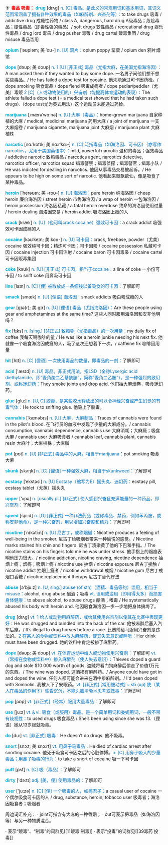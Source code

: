 ☀ <font color="red">**毒品 吸毒：**</font>
<font color="sky blue">**drug**</font> [drʌɡ] 
<font color="#0070c0">n. [C] 毒品。是此义的常规用词和基本用词，其词义范围常涵盖了拥有各种效果的毒品（如麻醉剂、兴奋剂等）：</font>to take drugs 吸毒 / addictive drug 成瘾性药物 / class A, dangerous, hard drug A级毒品；危险毒品；硬性毒品（即毒性强的毒品）/ soft drugs 软性毒品 / recreational drug 娱乐性毒品 / drug lord 毒枭 / drug pusher 毒贩 / drug cartel 贩毒集团 / drug misuse 毒品滥用
                                 
<font color="sky blue">**opium**</font> [ˈəʊpiəm; 美 ˈoʊ-]
<font color="#0070c0">n. [U] 鸦片：</font>opium poppy 罂粟 / opium den 鸦片烟馆

<font color="sky blue">**dope**</font> [dəʊp; 美 doʊp]
<font color="#0070c0">n. 1 [U] [非正式] 毒品（尤指大麻，在美国尤指海洛因）：</font>A man asked them if they wanted to buy some dope. 一名男子问他们想不想买些毒品。/ He has failed a dope test for cocaine. 他未能通过可卡因药检。/ dope smoking 吸食毒品 / dope fiend 吸毒成瘾者 / dope pedlar/peddler（尤美）毒贩 <font color="#0070c0">2 [C]（人或动物使用的）兴奋剂（能提高体育运动的表现）：</font>The athlete failed a dope test (= a medical test showed that he had taken such drugs).（dope test尤为英式用法）这个运动员未能通过药检。
           
<font color="sky blue">**marijuana**</font> [ˌmærəˈwɑ:nə]
<font color="#0070c0">n. [U] 大麻（毒品）：</font>home-grown marijuana 自家种植的大麻 / medical, medicinal marijuana 药用大麻 / a joint of marijuana 一支大麻烟卷 / marijuana cigarette, marijuana joint 大麻烟 / marijuana plant 大麻植株

<font color="sky blue">**narcotic**</font> [nɑ:ˈkɒtɪk; 美 nɑ:rˈkɑ:-]
<font color="#0070c0">n. [C] 泛指毒品（如海洛因、可卡因）（亦写作narcotics，尤用于美国英语中）：</font>mild, powerful narcotic 温和的毒品；强效毒品 / addictive narcotic 致瘾毒品 / narcotics agent, narcotics detective, narcotics officer, narcotics squad 缉毒警察；缉毒侦探；缉毒警官；缉毒小队 / He was indicted for dealing in narcotics. 他因从事毒品交易被起诉。/ He appears to be high on some sort of narcotic. 他看起来飘飘欲仙，像是吸食了某种毒品。
             
<font color="sky blue">**heroin**</font> [ˈherəʊɪn; 美 -roʊ-]
<font color="#0070c0">n. [U] 海洛因：</font>pure heroin 纯海洛因 / cheap heroin 廉价海洛因 / street heroin 市售海洛因 / a wrap of heroin 一包海洛因 / heroin possession 海洛因私藏 / a fatal heroin overdose 致命的海洛因使用过量 / heroin dealing 海洛因交易 / heroin addict 吸海洛因上瘾的人

<font color="sky blue">**crack**</font> [kræk]
<font color="#0070c0">n. [U]（也可叫crack cocaine）强效可卡因：</font>a crack addict 吸强效可卡因成瘾的人
         
<font color="sky blue">**cocaine**</font> [kəʊˈkeɪn; 美 koʊ-]
<font color="#0070c0">n. [U] 可卡因：</font>crack, freebase, powder（尤美）cocaine 强效纯可卡因；精炼可卡因；可卡因粉 / cocaine possession 私藏可卡因 / cocaine injection 可卡因注射 / cocaine baron 可卡因毒枭 / cocaine cartel 可卡因贩毒集团        
           
<font color="sky blue">**coke**</font> [kəʊk] 
<font color="#0070c0">n. [U] [非正式] 可卡因，相当于cocaine：</font>a line of coke 一小份可卡因 / to sniff coke 用鼻吸可卡因

<font color="sky blue">**line**</font> [laɪn] 
<font color="#0070c0">n. [C] [俚] 被散放成一条细线以备吸食的可卡因：</font>了解即可

<font color="sky blue">**smack**</font> [smæk]
<font color="#0070c0">n. [U] [俚语] 海洛因：</font>smack addicts 吸白粉成瘾的人
            
<font color="sky blue">**gear**</font> [gɪə(r); 美 gɪr]
<font color="#0070c0">n. [U] [俚语] 毒品（尤指海洛因）：</font>Are these people using gear and amphetamines at the same time? 这些人同时服用海洛因和安非他明吗？
 
<font color="sky blue">**fix**</font> [fɪks] 
<font color="#0070c0">n. [sing.] [非正式] 致瘾物（尤指毒品）的一次用量：</font>my daily fix of coffee 我每天喝咖啡的量 / He was like a heroin junkie needing his next fix. 他就像一个吸食海洛因成瘾的人，吸了这次还想着下一次。/ caffeine fix 咖啡因用量

<font color="sky blue">**hit**</font> [hɪt] 
<font color="#0070c0">n. [C] [俚语] 一次使用毒品的数量，即毒品的一剂：</font>了解即可

<font color="sky blue">**acid**</font> ['æsɪd] 
<font color="#0070c0">n. [U] 毒品。非正式用法，指LSD（全称Lysergic acid diethylamide，即“麦角酸二乙基酰胺”，简称“麦角二乙胺”），是一种强烈的致幻剂，或称迷幻药：</font>They smoke joints and drop acid. 他们抽大麻烟卷，吸食迷幻药。

<font color="sky blue">**glue**</font> [ɡlu:] 
<font color="#0070c0">n. [U, C] 胶毒，是某些胶水释放出的可以令神经兴奋或产生幻觉的有毒气体：</font>He took to sniffing glue. 他吸上了胶毒。

<font color="sky blue">**cannabis**</font> [ˈkænəbɪs]
<font color="#0070c0">n. [U] 大麻，大麻制品：</font>Traces of cannabis were found in the pilot's blood. 在飞行员的血液中发现了少量的大麻成分。/ cannabis consumption, cannabis dependence, cannabis use 大麻消耗；大麻瘾；吸食大麻 / cannabis user 大麻吸食者 / cannabis leaf, cannabis plant, cannabis resin 大麻叶；大麻植株；大麻脂

<font color="sky blue">**pot**</font> [pɒt] 
<font color="#0070c0">n. [U] [非正式] 毒品中的大麻，相当于marijuana：</font>pot smoking 吸食大麻
           
<font color="sky blue">**skunk**</font> [skʌŋk]
<font color="#0070c0">n. [C] [俚语] 一种强效大麻，相当于skunkweed：</font>了解即可
           
<font color="sky blue">**ecstasy**</font> [ˈekstəsi]
<font color="#0070c0">n. [U] Ecstasy（缩写为E）摇头丸、迷幻药：</font>ecstasy pill, ecstasy tablet（尤英）摇头丸

<font color="sky blue">**upper**</font> ['ʌpə] 
<font color="#0070c0">n. [usually pl.] [非正式] 使人感到兴奋且充满能量的一种药品，即兴奋剂：</font>了解即可

<font color="sky blue">**speed**</font> [spi:d] 
<font color="#0070c0">n. [U] [非正式] 一种非法药品（或称毒品、禁药，例如苯丙胺，或称安非他命），是一种兴奋剂，用以增加兴奋度和精力：</font>了解即可
           
<font color="sky blue">**nicotine**</font> [ˈnɪkəti:n]
<font color="#0070c0">n. [U] 尼古丁，或称烟碱：</font>Nicotine produces a feeling of well-being in the smoker. 尼古丁给吸烟者带来一种愉悦的感觉。/ Nicotine marks stained his chin and fingers. 尼古丁渍染黄了他的下巴和手指。/ The nicotine stains on his fingers told me he was under stress. 他手指上的烟痕表明他压力很大。/ nicotine addiction, nicotine craving, nicotine dependence 抽烟上瘾；烟瘾；吸烟上瘾 / nicotine use 抽烟 / nicotine exposure 尼古丁接触 / nicotine addict 抽烟上瘾者 / nicotine withdrawal 戒烟 / nicotine gum 尼古丁戒烟口香糖 / nicotine replacement therapy 尼古丁替代疗法

<font color="sky blue">**abuse**</font> [ə'bju:z] 
<font color="#0070c0">n. [U, sing.] abuse (of sth)（酒精、毒品等的）滥用，相当于misuse：</font>alcohol, drug abuse 酗酒；吸毒 <font color="#0070c0">vt. 误用或滥用（即用得太多）而损害身体健康：</font>to abuse alcohol, to abuse drugs 酗酒；嗜毒 / He systematically abused his body with heroin and. 他因吸食海洛因一步一步地把身体搞垮了。

<font color="sky blue">**drug**</font> [drʌɡ] 
<font color="#0070c0">vt. 1 给人或动物用麻醉药，或给其使用兴奋剂以使其在比赛中表现更好：</font>He was drugged and bundled into the back of the car. 他被麻醉后塞入汽车后座。/ It’s illegal to drug horses before a race. 比赛前给马服用兴奋剂是违法的。<font color="#0070c0">2 在某人的食物或饮料中放入麻醉药，使其失去意识或睡觉：</font>Her drink must have been drugged. 她的饮料中肯定被掺了麻醉药。
           
<font color="sky blue">**dope**</font> [dəʊp; 美 doʊp]
<font color="#0070c0">vt. 在体育运动中给人或动物使用兴奋剂：</font>了解即可 <font color="#0070c0">vt.（常指在食物或饮料中）掺入麻醉剂（使人失去意识）：</font>Thieves doped a guard dog and stole $10 000 worth of goods. 盗贼将看门狗麻醉后偷走了价值1万元的东西。/ The wine was doped. 这酒掺有麻醉药。/ Anyone could have got in and doped the wine. 任何人都可能会进来在酒中掺麻醉剂。/ I'd been doped with Somnolin. 我被人下了安眠药。<font color="#0070c0">vt. [非正式] [常用被动式] ~ sb (up) 使（某人在毒品的作用下）昏昏沉沉，不能头脑清晰地思考或做事：</font>了解即可

<font color="sky blue">**pop**</font> [pɒp] 
<font color="#0070c0">vt. [非正式]（经常）服用大量毒品：</font>了解即可

<font color="sky blue">**use**</font> [ju:z] 
<font color="#0070c0">vt.＆vi. 吸食（或服用）毒品。是一个简单用词和委婉用词，一般不带有歧视性：</font>to used drugs 吸食毒品 / She’s been using since she was 13.（俚语）她从13岁起就吸毒。

<font color="sky blue">**do**</font> [du:] 
<font color="#0070c0">vt. [非正式] 吸毒：</font>He doesn’t do drugs. 他不吸毒。
           
<font color="sky blue">**snort**</font> [snɔ:t; 美 snɔ:rt]
<font color="#0070c0">vt. 用鼻子吸毒品：</font>He died of cardiac arrest after snorting cocaine. 他死于吸食可卡因之后的心脏停搏。<font color="#0070c0">n. [C] 用鼻子吸入的少量毒品；用鼻子吸毒的行为：</font>to take a snort of cocaine 吸一下可卡因
           
<font color="sky blue">**puff**</font> [pʌf]
<font color="#0070c0">n. [C] 吸（毒品）：</font>了解即可

<font color="sky blue">**dirty**</font> ['də:tɪ] 
<font color="#0070c0">adj. [美，俚] 使用毒品的：</font>了解即可
 
<font color="sky blue">**user**</font> ['ju:zə] 
<font color="#0070c0">n. [C] [俚] 一个吸毒的人，如瘾君子：</font>a casual user of cocaine 一个偶尔吸食可卡因的人 / drug, substance, heroin, tobacco user 吸毒者；海洛因吸食者；吸烟者

周边词汇补充：
· joint可指含有大麻的一种香烟；
· cut可表示把毒品（如海洛因等）与另一种物质混合。

· 表示“贩毒”、“制毒”的词群见[[11贩毒 制毒]]
· 表示“投毒”的词群见[[39毒药 投毒]]